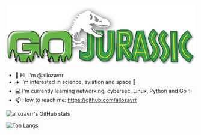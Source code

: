 ![alt text](https://github.com/allozavrr/Screenshots/blob/main/Go%2BJurrasic%2BLogo%2BFINAL.png "Hello, this is me!")

- 👋 Hi, I’m @allozavrr
- ✈️ I’m interested in science, aviation and space 🚀
- 💻 I’m currently learning networking, cybersec, Linux, Python and Go ✨ 
- 📫 How to reach me: https://github.com/allozavrr

![allozavrr's GitHub stats](https://github-readme-stats.vercel.app/api?username=allozavrr&show_icons=true&theme=dark)

[![Top Langs](https://github-readme-stats.vercel.app/api/top-langs/?username=allozavrr&layout=compact)](https://github.com/anuraghazra/github-readme-stats)
